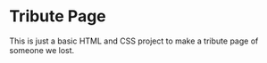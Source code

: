 # Tribute Page
This is just a basic HTML and CSS project to make a tribute page of someone we lost.
